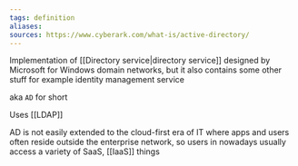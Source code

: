 ```yaml
---
tags: definition
aliases: 
sources: https://www.cyberark.com/what-is/active-directory/
---
```

Implementation of [[Directory service|directory service]] designed by Microsoft for Windows domain networks, but it also contains some other stuff for example identity management service

aka `AD` for short

Uses [[LDAP]]

AD is not easily extended to the cloud-first era of IT where apps and users often reside outside the enterprise network, so users in nowadays usually access a variety of SaaS, [[IaaS]] things